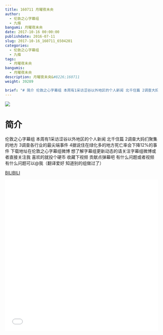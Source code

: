 ```yaml
---
title: 160711 月曜夜未央
author: 
  - 伦敦之心字幕组
  - 九條
bangumi: 月曜夜未央
date: 2017-10-16 00:00:00
publishdate: 2016-07-11
slug: 2017-10-16_160711_6504201
categories: 
  - 伦敦之心字幕组
  - 九條
tags: 
  - 月曜夜未央
bangumis: 
  - 月曜夜未央
description: 月曜夜未央&#8226;160711
weight: 39289

brief: "# 简介 伦敦之心字幕组 本周有1采访涩谷以外地区的个人新闻 北千住篇 2调查大妈们聚集的地方 3调查各行业的最尖端事件 4据说住在绿化多的地方死亡率会下降12%的事件 下载地址在伦敦之心字幕组微博 想了解字幕组更新动态的请关注字幕组微博或者直接关注我 喜欢的就投个硬币 收藏下视频 贡献点弹幕吧 有什么问题或者视频有什么问题可以@我（翻译爱好 知道别的组做过了）"
---
```


![](https://i.imgur.com/DGxEeVz.jpg)

# 简介  
伦敦之心字幕组 本周有1采访涩谷以外地区的个人新闻 北千住篇 2调查大妈们聚集的地方 3调查各行业的最尖端事件 4据说住在绿化多的地方死亡率会下降12%的事件 下载地址在伦敦之心字幕组微博 想了解字幕组更新动态的请关注字幕组微博或者直接关注我 喜欢的就投个硬币 收藏下视频 贡献点弹幕吧 有什么问题或者视频有什么问题可以@我（翻译爱好 知道别的组做过了）

  [BILIBILI](https://www.bilibili.com/video/av6504201/)


<div class="vcontainer">  <iframe class='video' src="//www.bilibili.com/blackboard/player.html?aid=6504201" width="100%" height="500" frameborder="0" allowfullscreen="allowfullscreen"></iframe></div>

